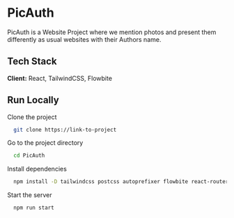 
# PicAuth

PicAuth is a Website Project where we mention photos and present them differently as usual websites with their Authors name.
## Tech Stack

**Client:** React, TailwindCSS, Flowbite 




## Run Locally

Clone the project

```bash
  git clone https://link-to-project
```

Go to the project directory

```bash
  cd PicAuth
```

Install dependencies

```bash
  npm install -D tailwindcss postcss autoprefixer flowbite react-router-dom

```

Start the server

```bash
  npm run start
```

